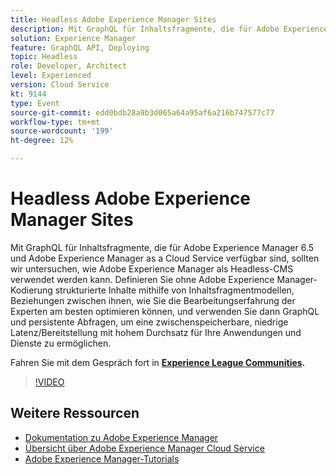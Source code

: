 ```yaml
---
title: Headless Adobe Experience Manager Sites
description: Mit GraphQL für Inhaltsfragmente, die für Adobe Experience Manager 6.5 und Adobe Experience Manager as a Cloud Service verfügbar sind, sollten wir untersuchen, wie Adobe Experience Manager als Headless-CMS verwendet werden kann. Definieren Sie ohne Adobe Experience Manager-Kodierung strukturierte Inhalte mithilfe von Inhaltsfragmentmodellen, Beziehungen zwischen ihnen, wie Sie die Bearbeitungserfahrung der Experten am besten optimieren können, und verwenden Sie dann GraphQL und persistente Abfragen, um eine zwischenspeicherbare, niedrige Latenz/Bereitstellung mit hohem Durchsatz für Ihre Anwendungen und Dienste zu ermöglichen.
solution: Experience Manager
feature: GraphQL API, Deploying
topic: Headless
role: Developer, Architect
level: Experienced
version: Cloud Service
kt: 9144
type: Event
source-git-commit: edd0bdb28a9b3d065a64a95af6a216b747577c77
workflow-type: tm+mt
source-wordcount: '199'
ht-degree: 12%

---
```


# Headless Adobe Experience Manager Sites

Mit GraphQL für Inhaltsfragmente, die für Adobe Experience Manager 6.5 und Adobe Experience Manager as a Cloud Service verfügbar sind, sollten wir untersuchen, wie Adobe Experience Manager als Headless-CMS verwendet werden kann. Definieren Sie ohne Adobe Experience Manager-Kodierung strukturierte Inhalte mithilfe von Inhaltsfragmentmodellen, Beziehungen zwischen ihnen, wie Sie die Bearbeitungserfahrung der Experten am besten optimieren können, und verwenden Sie dann GraphQL und persistente Abfragen, um eine zwischenspeicherbare, niedrige Latenz/Bereitstellung mit hohem Durchsatz für Ihre Anwendungen und Dienste zu ermöglichen.

Fahren Sie mit dem Gespräch fort in **[Experience League Communities](https://adobe.ly/39H5BWo).**

>[!VIDEO](https://video.tv.adobe.com/v/337576/?quality=12&learn=on&hidetitle=true)

## Weitere Ressourcen

- [Dokumentation zu Adobe Experience Manager ](https://experienceleague.adobe.com/docs/experience-manager-cloud-service.html?lang=de)
- [Übersicht über Adobe Experience Manager Cloud Service](https://experienceleague.adobe.com/docs/experience-manager-cloud-service/overview/home.html?lang=de)
- [Adobe Experience Manager-Tutorials](https://experienceleague.adobe.com/docs/experience-manager-tutorials.html?lang=de)
